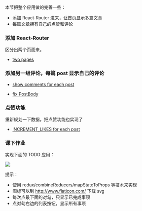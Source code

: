 本节把整个应用做的完善一些：

- 添加 React-Router 进来，让首页显示多篇文章
- 每篇文章拥有自己的点赞和评论


### 添加 React-Router

区分出两个页面来。

- [two pages](https://github.com/happypeter/redux-hello/commit/99da8c6b5289dfde5d165316a6c8ffc7cb0dea20)

### 添加另一组评论，每篇 post 显示自己的评论

- [show comments for each post](https://github.com/happypeter/redux-hello/commit/bb38c8dda47bc0c779438f6a8b94251e729289f4)

- [fix PostBody](https://github.com/happypeter/redux-hello/commit/d1e8167cd8170886b5524c6ff962b6e0674226c4)

### 点赞功能

重新规划一下数据，把点赞功能也实现了

- [INCREMENT_LIKES for each post](https://github.com/happypeter/redux-hello/commit/a1a5557f4bb94a00f39195b4cea475ee87997ea6)

### 课下作业

实现下面的 TODO 应用：

![](http://digicity-1253322599.costj.myqcloud.com/todo.png)

提示：

- 使用 redux/combineReducers/mapStateToProps 等技术来实现
- 图标可以到  http://www.flaticon.com/ 下载 svg
- 每次点最下面的对勾，只显示已完成事项
- 点对勾右边的列表按钮，显示所有事项
